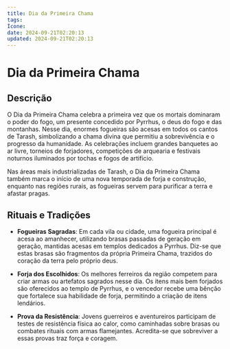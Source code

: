 ```yaml
---
title: Dia da Primeira Chama
tags:
Ícone:
date: 2024-09-21T02:20:13
updated: 2024-09-21T02:20:13
---
```


# Dia da Primeira Chama

## Descrição

O Dia da Primeira Chama celebra a primeira vez que os mortais dominaram o poder do fogo, um presente concedido por Pyrrhus, o deus do fogo e das montanhas. Nesse dia, enormes fogueiras são acesas em todos os cantos de Tarash, simbolizando a chama divina que permitiu a sobrevivência e o progresso da humanidade. As celebrações incluem grandes banquetes ao ar livre, torneios de forjadores, competições de arquearia e festivais noturnos iluminados por tochas e fogos de artifício.

Nas áreas mais industrializadas de Tarash, o Dia da Primeira Chama também marca o início de uma nova temporada de forja e construção, enquanto nas regiões rurais, as fogueiras servem para purificar a terra e afastar pragas.

## Rituais e Tradições

- **Fogueiras Sagradas**: Em cada vila ou cidade, uma fogueira principal é acesa ao amanhecer, utilizando brasas passadas de geração em geração, mantidas acesas em templos dedicados a Pyrrhus. Diz-se que estas brasas são fragmentos da própria Primeira Chama, trazidos do coração da terra pelo próprio deus.

- **Forja dos Escolhidos**: Os melhores ferreiros da região competem para criar armas ou artefatos sagrados nesse dia. Os itens mais bem forjados são oferecidos ao templo de Pyrrhus, e o vencedor recebe uma bênção que fortalece sua habilidade de forja, permitindo a criação de itens lendários.

- **Prova da Resistência**: Jovens guerreiros e aventureiros participam de testes de resistência física ao calor, como caminhadas sobre brasas ou combates rituais com armas flamejantes. Acredita-se que sobreviver a essas provas traz força e coragem.
